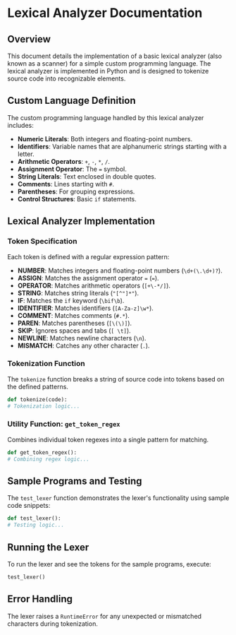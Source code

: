 # Lexical Analyzer Documentation

## Overview

This document details the implementation of a basic lexical analyzer (also known as a scanner) for a simple custom programming language. The lexical analyzer is implemented in Python and is designed to tokenize source code into recognizable elements.

## Custom Language Definition

The custom programming language handled by this lexical analyzer includes:

- **Numeric Literals**: Both integers and floating-point numbers.
- **Identifiers**: Variable names that are alphanumeric strings starting with a letter.
- **Arithmetic Operators**: `+`, `-`, `*`, `/`.
- **Assignment Operator**: The `=` symbol.
- **String Literals**: Text enclosed in double quotes.
- **Comments**: Lines starting with `#`.
- **Parentheses**: For grouping expressions.
- **Control Structures**: Basic `if` statements.

## Lexical Analyzer Implementation

### Token Specification

Each token is defined with a regular expression pattern:

- **NUMBER**: Matches integers and floating-point numbers (`\d+(\.\d+)?`).
- **ASSIGN**: Matches the assignment operator `=` (`=`).
- **OPERATOR**: Matches arithmetic operators (`[+\-*/]`).
- **STRING**: Matches string literals (`"[^"]*"`).
- **IF**: Matches the `if` keyword (`\bif\b`).
- **IDENTIFIER**: Matches identifiers (`[A-Za-z]\w*`).
- **COMMENT**: Matches comments (`#.*`).
- **PAREN**: Matches parentheses (`[\(\)]`).
- **SKIP**: Ignores spaces and tabs (`[ \t]`).
- **NEWLINE**: Matches newline characters (`\n`).
- **MISMATCH**: Catches any other character (`.`).

### Tokenization Function

The `tokenize` function breaks a string of source code into tokens based on the defined patterns.

```python
def tokenize(code):
# Tokenization logic...
```

### Utility Function: `get_token_regex`

Combines individual token regexes into a single pattern for matching.

```python
def get_token_regex():
# Combining regex logic...
```

## Sample Programs and Testing

The `test_lexer` function demonstrates the lexer's functionality using sample code snippets:

```python
def test_lexer():
# Testing logic...
```

## Running the Lexer

To run the lexer and see the tokens for the sample programs, execute:

```python
test_lexer()
```

## Error Handling

The lexer raises a `RuntimeError` for any unexpected or mismatched characters during tokenization.
